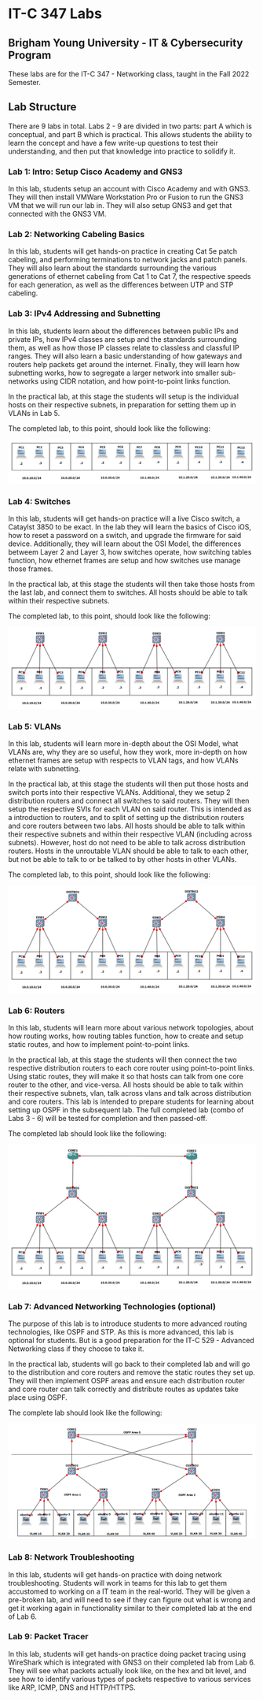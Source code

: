 # IT-C 347 Labs
## Brigham Young University - IT & Cybersecurity Program

These labs are for the IT-C 347 - Networking class, taught in the Fall 2022 Semester.

## Lab Structure

There are 9 labs in total. Labs 2 - 9 are divided in two parts: part A which is conceptual, and part B which is practical. This allows students the ability to learn the concept and have a few write-up questions to test their understanding, and then put that knowledge into practice to solidify it.

### Lab 1: Intro: Setup Cisco Academy and GNS3

In this lab, students setup an account with Cisco Academy and with GNS3. They will then install VMWare Workstation Pro or Fusion to run the GNS3 VM that we will run our lab in. They will also setup GNS3 and get that connected with the GNS3 VM.

### Lab 2: Networking Cabeling Basics

In this lab, students will get hands-on practice in creating Cat 5e patch cabeling, and performing terminations to network jacks and patch panels. They will also learn about the standards surrounding the various generations of ethernet cabeling from Cat 1 to Cat 7, the respective speeds for each generation, as well as the differences between UTP and STP cabeling.

### Lab 3: IPv4 Addressing and Subnetting

In this lab, students learn about the differences between public IPs and private IPs, how IPv4 classes are setup and the standards surrounding them, as well as how those IP classes relate to classless and classful IP ranges. They will also learn a basic understanding of how gateways and routers help packets get around the internet. Finally, they will learn how subnetting works, how to segregate a larger network into smaller sub-networks using CIDR notation, and how point-to-point links function.

In the practical lab, at this stage the students will setup is the individual hosts on their respective subnets, in preparation for setting them up in VLANs in Lab 5.

The completed lab, to this point, should look like the following:

![Completed Lab 3](/assets/images/gns3/Lab-3.png "Completed Lab 3")

### Lab 4: Switches

In this lab, students will get hands-on practice will a live Cisco switch, a Cataylst 3850 to be exact. In the lab they will learn the basics of Cisco iOS, how to reset a password on a switch, and upgrade the firmware for said device. Additionally, they will learn about the OSI Model, the differences betweem Layer 2 and Layer 3, how switches operate, how switching tables function, how ethernet frames are setup and how switches use manage those frames.

In the practical lab, at this stage the students will then take those hosts from the last lab, and connect them to switches. All hosts should be able to talk within their respective subnets.

The completed lab, to this point, should look like the following:

![Completed Lab 4](/assets/images/gns3/Lab-4.png "Completed Lab 4")
 
### Lab 5: VLANs

In this lab, students will learn more in-depth about the OSI Model, what VLANs are, why they are so useful, how they work, more in-depth on how ethernet frames are setup with respects to VLAN tags, and how VLANs relate with subnetting.

In the practical lab, at this stage the students will then put those hosts and switch ports into their respective VLANs. Additional, they we setup 2 distribution routers and connect all switches to said routers. They will then setup the respective SVIs for each VLAN on said router. This is intended as a introduction to routers, and to split of setting up the distribution routers and core routers between two labs. All hosts should be able to talk within their respective subnets and within their respective VLAN (including across subnets). However, host do not need to be able to talk across distribution routers. Hosts in the unroutable VLAN should be able to talk to each other, but not be able to talk to or be talked to by other hosts in other VLANs.

The completed lab, to this point, should look like the following:

![Completed Lab 5](/assets/images/gns3/Lab-5.png "Completed Lab 5")

### Lab 6: Routers

In this lab, students will learn more about various network topologies, about how routing works, how routing tables function, how to create and setup static routes, and how to implement point-to-point links.

In the practical lab, at this stage the students will then connect the two respective distribution routers to each core router using point-to-point links. Using static routes, they will make it so that hosts can talk from one core router to the other, and vice-versa. All hosts should be able to talk within their respective subnets, vlan, talk across vlans and talk across distribution and core routers. This lab is intended to prepare students for learning about setting up OSPF in the subsequent lab. The full completed lab (combo of Labs 3 - 6) will be tested for completion and then passed-off.

The completed lab should look like the following:

![Completed Lab 6](/assets/images/gns3/Lab-6.png "Completed Lab 6")

### Lab 7: Advanced Networking Technologies (optional)

The purpose of this lab is to introduce students to more advanced routing technologies, like OSPF and STP. As this is more advanced, this lab is optional for students. But is a good preparation for the IT-C 529 - Advanced Networking class if they choose to take it.

In the practical lab, students will go back to their completed lab and will go to the distribution and core routers and remove the static routes they set up. They will then implement OSPF areas and ensure each distribution router and core router can talk correctly and distribute routes as updates take place using OSPF.

The complete lab should look like the following: 

![Completed Lab 7](/assets/images/gns3/Lab-7.png "Completed Lab 7")

### Lab 8: Network Troubleshooting

In this lab, students will get hands-on practice with doing network troubleshooting. Students will work in teams for this lab to get them accustomed to working on a IT team in the real-world. They will be given a pre-broken lab, and will need to see if they can figure out what is wrong and get it working again in functionality similar to their completed lab at the end of Lab 6.

### Lab 9: Packet Tracer

In this lab, students will get hands-on practice doing packet tracing using WireShark which is integrated with GNS3 on their completed lab from Lab 6. They will see what packets actually look like, on the hex and bit level, and see how to identify various types of packets respective to various services like ARP, ICMP, DNS and HTTP/HTTPS.
